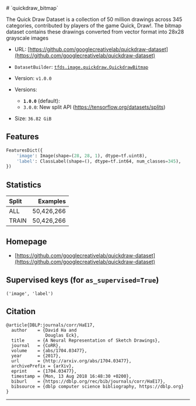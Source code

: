 <div itemscope itemtype="http://schema.org/Dataset">
  <div itemscope itemprop="includedInDataCatalog" itemtype="http://schema.org/DataCatalog">
    <meta itemprop="name" content="TensorFlow Datasets" />
  </div>
  <meta itemprop="name" content="quickdraw_bitmap" />
  <meta itemprop="description" content="The Quick Draw Dataset is a collection of 50 million drawings across 345 categories, contributed by players of the game Quick, Draw!. The bitmap dataset contains these drawings converted from vector format into 28x28 grayscale images&#10;&#10;To use this dataset:&#10;&#10;```python&#10;import tensorflow_datasets as tfds&#10;&#10;ds = tfds.load('quickdraw_bitmap', split='train')&#10;for ex in ds.take(4):&#10;  print(ex)&#10;```&#10;&#10;See [the guide](https://www.tensorflow.org/datasets/overview) for more&#10;informations on [tensorflow_datasets](https://www.tensorflow.org/datasets).&#10;&#10;" />
  <meta itemprop="url" content="https://www.tensorflow.org/datasets/catalog/quickdraw_bitmap" />
  <meta itemprop="sameAs" content="https://github.com/googlecreativelab/quickdraw-dataset" />
  <meta itemprop="citation" content="@article{DBLP:journals/corr/HaE17,&#10;  author    = {David Ha and&#10;               Douglas Eck},&#10;  title     = {A Neural Representation of Sketch Drawings},&#10;  journal   = {CoRR},&#10;  volume    = {abs/1704.03477},&#10;  year      = {2017},&#10;  url       = {http://arxiv.org/abs/1704.03477},&#10;  archivePrefix = {arXiv},&#10;  eprint    = {1704.03477},&#10;  timestamp = {Mon, 13 Aug 2018 16:48:30 +0200},&#10;  biburl    = {https://dblp.org/rec/bib/journals/corr/HaE17},&#10;  bibsource = {dblp computer science bibliography, https://dblp.org}&#10;}&#10;" />
</div>
# `quickdraw_bitmap`

The Quick Draw Dataset is a collection of 50 million drawings across 345
categories, contributed by players of the game Quick, Draw!. The bitmap dataset
contains these drawings converted from vector format into 28x28 grayscale images

*   URL:
    [https://github.com/googlecreativelab/quickdraw-dataset](https://github.com/googlecreativelab/quickdraw-dataset)
*   `DatasetBuilder`:
    [`tfds.image.quickdraw.QuickdrawBitmap`](https://github.com/tensorflow/datasets/tree/master/tensorflow_datasets/image/quickdraw.py)
*   Version: `v1.0.0`
*   Versions:

    *   **`1.0.0`** (default):
    *   `3.0.0`: New split API (https://tensorflow.org/datasets/splits)

*   Size: `36.82 GiB`

## Features
```python
FeaturesDict({
    'image': Image(shape=(28, 28, 1), dtype=tf.uint8),
    'label': ClassLabel(shape=(), dtype=tf.int64, num_classes=345),
})
```

## Statistics

Split | Examples
:---- | ---------:
ALL   | 50,426,266
TRAIN | 50,426,266

## Homepage

*   [https://github.com/googlecreativelab/quickdraw-dataset](https://github.com/googlecreativelab/quickdraw-dataset)

## Supervised keys (for `as_supervised=True`)
`('image', 'label')`

## Citation
```
@article{DBLP:journals/corr/HaE17,
  author    = {David Ha and
               Douglas Eck},
  title     = {A Neural Representation of Sketch Drawings},
  journal   = {CoRR},
  volume    = {abs/1704.03477},
  year      = {2017},
  url       = {http://arxiv.org/abs/1704.03477},
  archivePrefix = {arXiv},
  eprint    = {1704.03477},
  timestamp = {Mon, 13 Aug 2018 16:48:30 +0200},
  biburl    = {https://dblp.org/rec/bib/journals/corr/HaE17},
  bibsource = {dblp computer science bibliography, https://dblp.org}
}
```

--------------------------------------------------------------------------------
